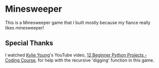 # Minesweeper
This is a Minesweeper game that I built mostly because my fiance really likes minesweeper!

## Special Thanks
I watched [Kylie Young](https://github.com/kying18/)'s YouTube video, [12 Beginner Python Projects - Coding Course](https://youtu.be/8ext9G7xspg), for help with the recursive 'digging' function in this game.
